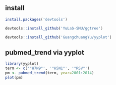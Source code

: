 ## install 
```r
install.packages('devtools')

devtools::install_github('YuLab-SMU/ggtree')

devtools::install_github('GuangchuangYu/yyplot')
```

## pubmed_trend via yyplot
```r
library(yyplot)
term <- c('"H7N9"', '"H5N1"', '"RSV"')
pm <- pubmed_trend(term, year=2001:2014)
plot(pm)
```

